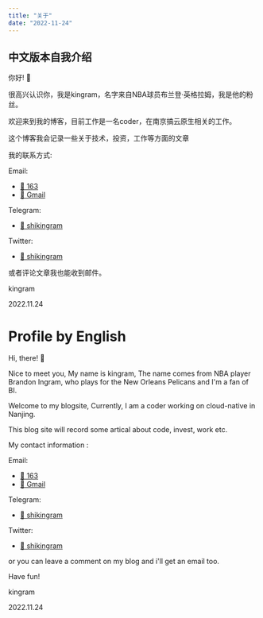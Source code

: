 ```yaml
---
title: "关于"
date: "2022-11-24"
---
```


## 中文版本自我介绍
你好! 👋

很高兴认识你，我是kingram，名字来自NBA球员布兰登·英格拉姆，我是他的粉丝。

欢迎来到我的博客，目前工作是一名coder，在南京搞云原生相关的工作。

这个博客我会记录一些关于技术，投资，工作等方面的文章

我的联系方式:

Email:
 - [📌 163](mailto:kingram@163.com)
 - [📌 Gmail](mailto:kingram390659505@gmail.com)

Telegram:
 - [📌 shikingram](https://t.me/shikingram) 

Twitter:
 - [📌 shikingram](https://twitter.com/shikingram)

或者评论文章我也能收到邮件。

kingram   

2022.11.24


# Profile by English
Hi, there! 👋

Nice to meet you, My name is kingram, The name comes from NBA player Brandon Ingram, who plays for the New Orleans Pelicans and I'm a fan of BI.

Welcome to my blogsite, Currently, I am a coder working on cloud-native in Nanjing. 

This blog site will record some artical about code, invest, work etc.

My contact information :

Email:
 - [📌 163](mailto:kingram@163.com)
 - [📌 Gmail](mailto:kingram390659505@gmail.com)

Telegram:
 - [📌 shikingram](https://t.me/shikingram) 

Twitter:
 - [📌 shikingram](https://twitter.com/shikingram)

or you can leave a comment on my blog and i'll get an email too.

Have fun!

kingram

2022.11.24